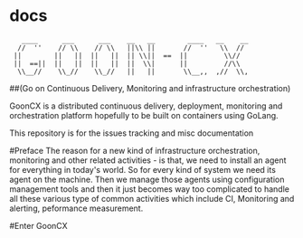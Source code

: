 docs
====

```ASCII
   ____      ___      ___    __   __        ____   __    __
  //  ''    // \\    // \\   ||\\ ||       //  ''   \\  //
 ||        ||   ||  ||   ||  || \\||  ==  ||         \\//
 ||  ==||  ||   ||  ||   ||  ||  \\|      ||         //\\
  \\__//    \\_//    \\_//   ||   ||       \\__,,  ,//  \\,

```

##(Go on Continuous Delivery, Monitoring and infrastructure orchestration)

GoonCX is a distributed continuous delivery, deployment, monitoring and orchestration platform hopefully to be built on containers using GoLang.

This repository is for the issues tracking and misc documentation

#Preface
The reason for a new kind of infrastructure orchestration, monitoring and other related activities - is that, we need to install an agent for everything in today's world. So for every kind of system we need its agent on the machine. Then we manage those agents using configuration management tools and then it just becomes way too complicated to handle all these various type of common activities which include CI, Monitoring and alerting, peformance measurement.

#Enter GoonCX


